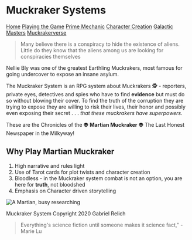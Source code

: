 # Muckraker Systems
[Home](index.md) [Playing the Game](intro.md) [Prime Mechanic](PrimeMechanic.md) [Character Creation](character.md) [Galactic Masters](gm.md) [Muckrakerverse](muckrakerverse.md)

>Many believe there is a conspiracy to hide the existence of aliens.  Little do they know that the aliens among us are looking for conspiracies themselves

Nellie Bly was one of the greatest Earthling Muckrakers, most famous for going undercover to expose an insane asylum.

The Muckraker System is an RPG system about Muckrakers 🕵️ - reporters, private eyes, detectives and spies who have to find **evidence** but must do so without blowing their cover. To find the truth of the corruption they are trying to expose they are willing to risk their lives, their honor and possibly even exposing their secret . . . *that these muckrakers have superpowers.*  

These are the Chronicles of the 👽 **Martian Muckraker** 👽 The Last Honest Newspaper in the Milkyway!  

## Why Play Martian Muckraker

1. High narrative and rules light
2. Use of Tarot cards for plot twists and character creation
3. Bloodless - in the Muckraker system combat is not an option, you are here for **truth**, not bloodshed
4. Emphasis on Character driven storytelling

![A Martian, busy researching](https://martian.earth/Images/Ctherax3.jpg)

Muckraker System Copyright 2020 Gabriel Relich

> Everything's science fiction until someone makes it science fact," - Marie Lu
